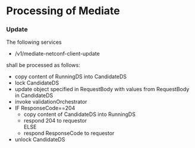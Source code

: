 # Processing of Mediate  

### Update  

The following services  
- /v1/mediate-netconf-client-update  

shall be processed as follows:  
- copy content of RunningDS into CandidateDS  
- lock CandidateDS  
- update object specified in RequestBody with values from RequestBody in CandidateDS  
- invoke validationOrchestrator  
- IF ResponseCode==204  
  - copy content of CandidateDS into RunningDS  
  - respond 204 to requestor  
  ELSE  
  - respond ResponseCode to requestor  
- unlock CandidateDS  
